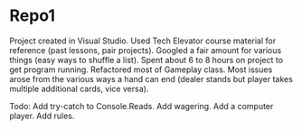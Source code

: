 # Repo1

Project created in Visual Studio. Used Tech Elevator course material for reference (past lessons, pair projects). 
Googled a fair amount for various things (easy ways to shuffle a list).
Spent about 6 to 8 hours on project to get program running. 
Refactored most of Gameplay class. 
Most issues arose from the various ways a hand can end (dealer stands but player takes multiple additional cards, vice versa).

Todo: Add try-catch to Console.Reads. Add wagering. Add a computer player. Add rules.
